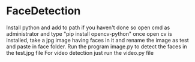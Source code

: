 # FaceDetection
Install python and add to path if you haven't done so
open cmd as administrator and type "pip install opencv-python"
once open cv is installed, take a jpg image having faces in it and rename the image as test and paste in face folder.
Run the program image.py to detect the faces in the test.jpg file
For video detection just run the video.py file
